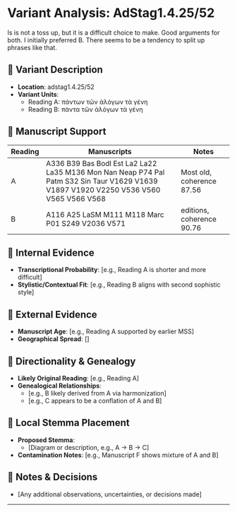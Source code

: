 # Variant Analysis: AdStag1.4.25/52

Is is not a toss up, but it is a difficult choice to make. Good arguments for both. I initially preferred B. There seems to be a tendency to split up phrases like that.

## 📌 Variant Description
- **Location**: adstag1.4.25/52
- **Variant Units**: 
  - Reading A: πάντων τῶν ἀλόγων τὰ γένη
  - Reading B: πάντα τῶν ἀλόγων τὰ γένη

## 🧬 Manuscript Support
| Reading | Manuscripts | Notes |
|--------|-------------|-------|
| A      | A336 B39 Bas Bodl Est La2 La22 La35 M136 Mon Nan Neap P74 Pal Patm S32 Sin Taur V1629 V1639 V1897 V1920 V2250 V536 V560 V565 V566 V568 | Most old, coherence 87.56 |
| B      | A116 A25 LaSM M111 M118 Marc P01 S249 V2036 V571 | editions, coherence 90.76 |

## 🧠 Internal Evidence
- **Transcriptional Probability**: [e.g., Reading A is shorter and more difficult]
- **Stylistic/Contextual Fit**: [e.g., Reading B aligns with second sophistic style]

## 🧭 External Evidence
- **Manuscript Age**: [e.g., Reading A supported by earlier MSS]
- **Geographical Spread**: []

## 🔄 Directionality & Genealogy
- **Likely Original Reading**: [e.g., Reading A]
- **Genealogical Relationships**:
  - [e.g., B likely derived from A via harmonization]
  - [e.g., C appears to be a conflation of A and B]

## 🌿 Local Stemma Placement
- **Proposed Stemma**:
  - [Diagram or description, e.g., A → B → C]
- **Contamination Notes**: [e.g., Manuscript F shows mixture of A and B]

## 📝 Notes & Decisions
- [Any additional observations, uncertainties, or decisions made]

---